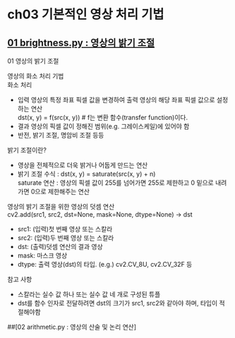 # ch03 기본적인 영상 처리 기법

## [01 brightness.py : 영상의 밝기 조절](https://github.com/MingyuKim-2933/OpenCV-self-study/blob/main/ch03/brightness.py)
01 영상의 밝기 조절  

영상의 화소 처리 기법  
화소 처리  
- 입력 영상의 특정 좌표 픽셀 값을 변경하여 출력 영상의 해당 좌표 픽셀 값으로 설정하는 연산  
  dst(x, y) = f(src(x, y))  # f는 변환 함수(transfer function)이다.  
- 결과 영상의 픽셀 값이 정해진 범위(e.g. 그레이스케일)에 있어야 함  
- 반전, 밝기 조절, 명암비 조절 등등  

밝기 조절이란?   
- 영상을 전체적으로 더욱 밝거나 어둡게 만드는 연산  
- 밝기 조절 수식 : dst(x, y) = saturate(src(x, y) + n)  
  saturate 연산 : 영상의 픽셀 값이 255를 넘어가면 255로 제한하고 0 밑으로 내려가면 0으로 제한해주는 연산  
  
영상의 밝기 조절을 위한 영상의 덧셈 연산  
cv2.add(src1, src2, dst=None, mask=None, dtype=None) -> dst  
- src1: (입력)첫 번째 영상 또는 스칼라  
- src2: (입력)두 번째 영상 또는 스칼라  
- dst: (출력)덧셈 연산의 결과 영상  
- mask: 마스크 영상  
- dtype: 출력 영상(dst)의 타입. (e.g.) cv2.CV_8U, cv2.CV_32F 등  

참고 사항  
- 스칼라는 실수 값 하나 또는 실수 값 네 개로 구성된 튜플  
- dst를 함수 인자로 전달하려면 dst의 크기가 src1, src2와 같아야 하며, 타입이 적절해야함  

##[02 arithmetic.py : 영상의 산술 및 논리 연산]
